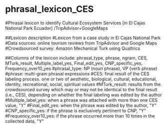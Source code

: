 # phrasal_lexicon_CES
#Phrasal lexicon to identify Cultural Ecosystem Services [in El Cajas National Park Ecuador] /TripAdvisor+GoogleMaps


##Lexicon description
#Lexicon from a case study in El Cajas National Park 
#Data sources: online tourism reviews from TripAdvisor and Google Maps
#Crowdsourced survey: Amazon Mechanical Turk using Qualtrics 

##Columns of the lexicon include: phrasal_type, phrase, ngram, CES, MTurk_result, Multiple_label_yes, Final_edit_yes, CNP_specific_yes, Frequency_over10_yes
#phrasal_type: NP (noun phrase), VP (verb phrase)
#phrase: multi-gram phrasal expressions 
#CES: final result of the CES labeling process. one or two of aesthetic, biological, cultural, educational, identity, recreational, social, spiritual values
#MTurk_result: results from the crowdsourced survey which may or may not be identical to the final result (i.e., CES), depending on whether the final labeling was edited by the author
#Multiple_label_yes: when a phrase was attached with more than one CES value, "Y"
#Final_edit_yes: when the phrase was edited by the author, "Y"
#CNP_specific_yes: if the phrase is exclusively pertinent to CNP, "Y"
#Frequency_over10_yes: if the phrase occurred more than 10 times in the collected data, "Y"
